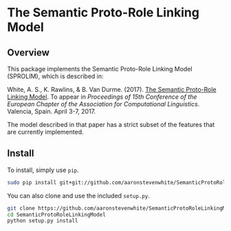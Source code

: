# The Semantic Proto-Role Linking Model

## Overview

This package implements the Semantic Proto-Role Linking Model (SPROLIM), which is described in:

White, A. S., K. Rawlins, & B. Van Durme. (2017). [The Semantic Proto-Role Linking Model](http://aswhite.net/papers/white_semantic_2017.pdf). To appear in *Proceedings of 15th Conference of the European Chapter of the Association for Computational Linguistics*. Valencia, Spain. April 3-7, 2017.

The model described in that paper has a strict subset of the features that are currently implemented.

## Install

To install, simply use `pip`.

```bash
sudo pip install git+git://github.com/aaronstevenwhite/SemanticProtoRoleLinkingModel.git
```

You can also clone and use the included `setup.py`.

```bash
git clone https://github.com/aaronstevenwhite/SemanticProtoRoleLinkingModel
cd SemanticProtoRoleLinkingModel
python setup.py install
```
